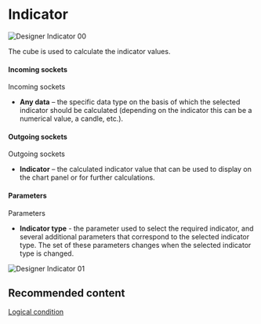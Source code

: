 # Indicator

![Designer Indicator 00](~/images/Designer_Indicator_00.png)

The cube is used to calculate the indicator values.

#### Incoming sockets

Incoming sockets

- **Any data** – the specific data type on the basis of which the selected indicator should be calculated (depending on the indicator this can be a numerical value, a candle, etc.).

#### Outgoing sockets

Outgoing sockets

- **Indicator** – the calculated indicator value that can be used to display on the chart panel or for further calculations.

#### Parameters

Parameters

- **Indicator type** \- the parameter used to select the required indicator, and several additional parameters that correspond to the selected indicator type. The set of these parameters changes when the selected indicator type is changed.

![Designer Indicator 01](~/images/Designer_Indicator_01.png)

## Recommended content

[Logical condition](Designer_Logical_condition.md)

